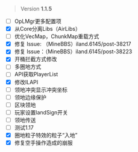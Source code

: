  > Version **1.1.5**

 - [ ] OpLMgr更多配置项
 - [x] 从Core分离Libs（AirLibs）
 - [ ] 优化VecMap，ChunkMap重载方式
 - [x] 修复 Issue: （MineBBS）iland.6145/post-38217
 - [x] 修复 Issue：（MineBBS）iland.6145/post-38223
 - [x] 开桶拦截方式修改
 - [ ] 多圈地方式
 - [ ] API获取PlayerList
 - [x] 修改ILAPI
 - [ ] 领地冲突显示冲突坐标
 - [ ] 领地边缘保护
 - [ ] 区块领地
 - [ ] 玩家设置landSign开关
 - [ ] 领地传送
 - [ ] 测试1.17
 - [x] 圈地粒子特效的粒子“入地”
 - [x] 修复空手操作造成的崩服